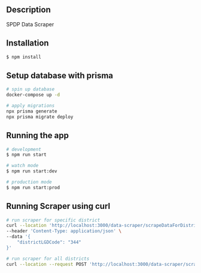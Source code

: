 ## Description

SPDP Data Scraper

## Installation

```bash
$ npm install
```

## Setup database with prisma
```bash
# spin up database
docker-compose up -d

# apply migrations
npx prisma generate
npx prisma migrate deploy
```

## Running the app

```bash
# development
$ npm run start

# watch mode
$ npm run start:dev

# production mode
$ npm run start:prod
```

## Running Scraper using curl
```bash
# run scraper for specific district
curl --location 'http://localhost:3000/data-scraper/scrapeDataForDistrict' \
--header 'Content-Type: application/json' \
--data '{
    "districtLGDCode": "344"
}'

# run scraper for all districts
curl --location --request POST 'http://localhost:3000/data-scraper/scrapeData'
```
